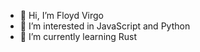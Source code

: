 - 👋 Hi, I’m Floyd Virgo
- 👀 I’m interested in JavaScript and Python
- 🌱 I’m currently learning Rust

<!---
virgotagle/virgotagle is a ✨ special ✨ repository because its `README.md` (this file) appears on your GitHub profile.
You can click the Preview link to take a look at your changes.
--->

